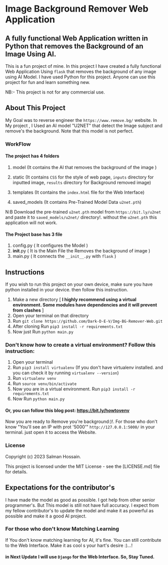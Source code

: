 # Image Background Remover Web Application

## A fully functional Web Application written in Python that removes the Background of an Image Using AI.

This is a fun project of mine. In this project I have created a fully functional Web Application Using `flask` that removes the background of any image using AI Model. I have used Python for this project. Anyone can use this project for fun and learn something new.

NB:- This project is not for any commercial use.

## About This Project
My Goal was to reverse engineer the `https://www.remove.bg/` website. In My project , I Used an AI model "U2NET" that detect the Image subject and remove's the background. Note that this model is not perfect.
### WorkFlow
#### The project has 4 folders
1. model (It contains the AI that removes the background of the image )

2. static (It contains `CSS` for the style of web page, `inputs` directory for inputted image, `results` directory for Background removed image)

3. templates (It contains the `index.html` file for the Web Interface)
4. saved_models (It contains Pre-Trained Model Data `u2net.pth`)

N:B Download the pre-trained `u2net.pth` model from `https://bit.ly/u2net` and paste it to `saved_models/u2net/` directory!. without the `u2net.pth` this application will not work.

#### The Project base has 3 file
1. config.py ( It configures the Model )
2. __init__.py ( It is the Main File the Removes the background of image )
3. main.py ( It connects the `__init__.py` with `flask` )


## Instructions

If you wish to run this project on your own device, make sure you have python installed in your device. then follow this instruction.

1. Make a new directory [ **I highly recommend using a virtual environment. Some modules have dependencies and it will prevent from clashes** ]
2. Open your terminal on that directory
3. Run `git clone https://github.com/Dark-D-E-V/Img-BG-Remover-Web.git`
4. After cloning Run `pip3 install -r requirements.txt`
5. Now just Run `python main.py`

### Don't know how to create a virtual environment? Follow this instruction:
1. Open your terminal
2. Run `pip3 install virtualenv` (If you don't have virtualenv installed. and you can check it by running `virtualenv --version`) 
3. Run `virtualenv venv`
4. Run `source venv/bin/activate`
5. Now you are in a virtual environment. Run `pip3 install -r requirements.txt`
6. Now Run `python main.py`

#### Or, you can follow this blog post: https://bit.ly/howtovenv

Now you are ready to Remove you're background:)!. For those who don't know "You'll see an IP with prot '5000'" `http://127.0.0.1:5000/` in your terminal. just open it to access the Website.
### License
Copyright (c) 2023 Salman Hossain.

This project is licensed under the MIT License - see the [LICENSE.md] file for details.


## Expectations for the contributor's

I have made the model as good as possible. I got help from other senior programmer's. But This model is still not have full accuracy. I expect from my fellow contributor's to update the model and make it as powerful as possible and make it a good AI project.

### For those who don't know Matching Learning

If You don't know matching learning for AI, it's fine. You can still contribute to the Web Interface. Make it as cool s your hart's desire :)...!

#### in Next Update I will use `Django` for the Web Interface. So, Stay Tuned.